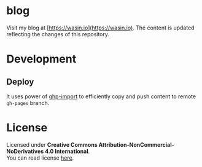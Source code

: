 # blog

Visit my blog at [https://wasin.io](https://wasin.io).
The content is updated reflecting the changes of this repository.

# Development

## Deploy

It uses power of [ghp-import](https://github.com/davisp/ghp-import) to efficiently copy and push content to remote `gh-pages` branch.

# License

Licensed under **Creative Commons Attribution-NonCommercial-NoDerivatives 4.0 International**.  
You can read license [here](https://github.com/haxpor/blog/blob/master/LICENSE.md).
